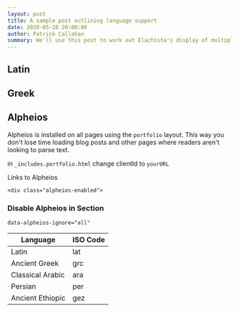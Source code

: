 ```yaml
---
layout: post
title: A sample post outlining language support
date: 2020-05-28 20:00:00
author: Patrick Callahan
summary: We'll use this post to work out Elachista's display of multiple languages...
---
```

## Latin

## Greek

## Alpheios

Alpheios is installed on all pages using the `portfolio` layout. This way you don't lose time loading blog posts and other pages where readers aren't looking to parse text.

in `_includes.portfolio.html` change clientId to `yourURL`

Links to Alpheios

`<div class="alpheios-enabled">`

### Disable Alpheios in Section

`data-alpheios-ignore="all"`

<table class="table table-striped">
  <thead>
    <tr>
      <th scope="col">Language</th>
      <th scope="col">ISO Code</th>
    </tr>
  </thead>
  <tbody>
    <tr>
      <td>Latin</td>
      <td>lat</td>
    <tr>
    <tr>
      <td>Ancient Greek</td>
      <td>grc</td>
    <tr>
    <tr>
      <td>Classical Arabic</td>
      <td>ara</td>
    <tr>
    <tr>
      <td>Persian</td>
      <td>per</td>
    <tr>
    <tr>
      <td>Ancient Ethiopic</td>
      <td>gez</td>
    <tr>
